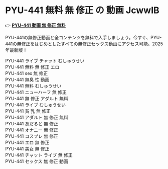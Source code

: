 # PYU-441 無料 無 修正 の 動画 JcwwIB

👉 [**PYU-441 動画 無 修正 無料**](https://javleaks.cc?utm_medium=jp)

PYU-441の無修正動画と全コンテンツを無料で入手しましょう。今すぐ、PYU-441の無修正をはじめとしたすべての無修正セックス動画にアクセス可能。2025年最新版！

PYU-441 ライブ チャット むしゅうせい<br>
PYU-441 無料 無 修正 エロ<br>
PYU-441 sex 無 修正<br>
PYU-441 無臭 性 動画<br>
PYU-441 無料 むしゅうせい<br>
PYU-441 ニューハーフ 無 修正<br>
PYU-441 無 修正 アダルト 無料<br>
PYU-441 ライブ むしゅうせい<br>
PYU-441 貧 乳 無 修正<br>
PYU-441 アダルト 無 修正 無料<br>
PYU-441 あだると 無 修正<br>
PYU-441 オナニー 無 修正<br>
PYU-441 コスプレ 無 修正<br>
PYU-441 エロ 無 修正<br>
PYU-441 美女 無 修正<br>
PYU-441 チャット ライブ 無 修正<br>
PYU-441 セックス 無 修正 動画<br>
